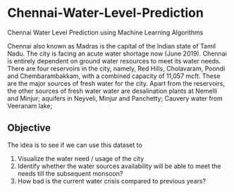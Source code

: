 # Chennai-Water-Level-Prediction
Chennai Water Level Prediction using Machine Learning Algorithms



Chennai also known as Madras is the capital of the Indian state of Tamil Nadu. The city is facing an acute water shortage now (June 2019). Chennai is entirely dependent on ground water resources to meet its water needs.
 There are four reservoirs in the city, namely, Red Hills, Cholavaram, Poondi and Chembarambakkam, with a combined capacity of 11,057 mcft.
 These are the major sources of fresh water for the city.
Apart from the reservoirs, the other sources of fresh water water are desalination plants at Nemelli and Minjur; aquifers in Neyveli, Minjur and Panchetty; Cauvery water from Veeranam lake;


## Objective
The idea is to see if we can use this dataset to
1.	Visualize the water need / usage of the city
2.	Identify whether the water sources availability will be able to meet the needs till the subsequent monsoon?
3.	How bad is the current water crisis compared to previous years?




